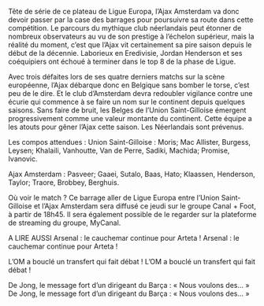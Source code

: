 Tête de série de ce plateau de Ligue Europa, l’Ajax Amsterdam va donc devoir passer par la case des barrages pour poursuivre sa route dans cette compétition. Le parcours du mythique club néerlandais peut étonner de nombreux observateurs au vu de son prestige à l’échelon supérieur, mais la réalité du moment, c’est que l’Ajax vit certainement sa pire saison depuis le début de la décennie. Laborieux en Eredivisie, Jordan Henderson et ses coéquipiers ont échoué à terminer dans le top 8 de la phase de Ligue.

Avec trois défaites lors de ses quatre derniers matchs sur la scène européenne, l’Ajax débarque donc en Belgique sans bomber le torse, c’est peu de le dire. Et le club d’Amsterdam devra redoubler vigilance contre une écurie qui commence à se faire un nom sur le continent depuis quelques saisons. Sans faire de bruit, les Belges de l’Union Saint-Gilloise émergent progressivement comme une valeur montante du continent. Cette équipe a les atouts pour gêner l’Ajax cette saison. Les Néerlandais sont prévenus.


Les compos attendues :
Union Saint-Gilloise : Moris; Mac Allister, Burgess, Leysen; Khalaili, Vanhoutte, Van de Perre, Sadiki, Machida; Promise, Ivanovic.

Ajax Amsterdam : Pasveer; Gaaei, Sutalo, Baas, Hato; Klaassen, Henderson, Taylor; Traore, Brobbey, Berghuis.

Où voir le match ?
Ce barrage aller de Ligue Europa entre l’Union Saint-Gilloise et l’Ajax Amsterdam sera diffusé ce jeudi sur le groupe Canal + Foot, à partir de 18h45. Il sera également possible de le regarder sur la plateforme de streaming du groupe, MyCanal.

A LIRE AUSSI
Arsenal : le cauchemar continue pour Arteta !
Arsenal : le cauchemar continue pour Arteta !

L’OM a bouclé un transfert qui fait débat !
L’OM a bouclé un transfert qui fait débat !

De Jong, le message fort d’un dirigeant du Barça : « Nous voulons des… »
De Jong, le message fort d’un dirigeant du Barça : « Nous voulons des… »
